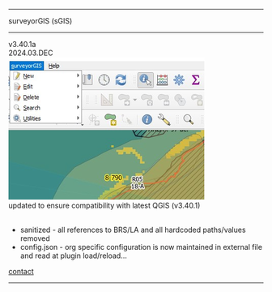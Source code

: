 <hr>surveyorGIS (sGIS)<hr>
v3.40.1a <br>
2024.03.DEC<br>
<img src="/images/sgisSnap.jpg">
<br>
updated to ensure compatibility with latest QGIS (v3.40.1)<br><br>
<ul>
<li>sanitized - all references to BRS/LA and all hardcoded paths/values removed</li>
<li>config.json - org specific configuration is now maintained in external file and read at plugin load/reload...</ul>
<a href=mailto:t.schmaltz@brsmaine.com>contact</a>
<hr>

